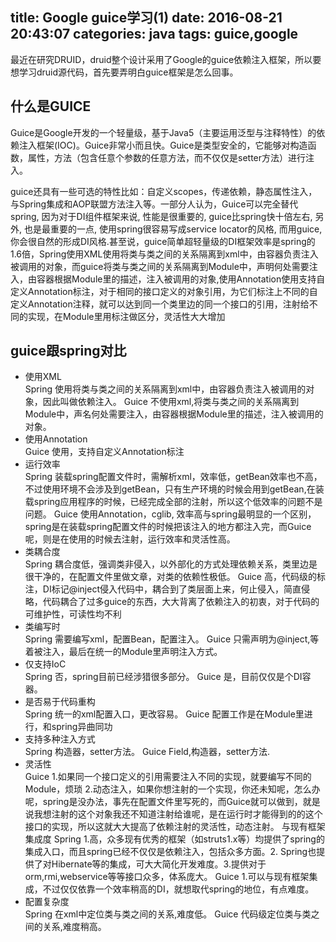 title: Google guice学习(1)
date: 2016-08-21 20:43:07
categories: java
tags: guice,google
---

最近在研究DRUID，druid整个设计采用了Google的guice依赖注入框架，所以要想学习druid源代码，首先要弄明白guice框架是怎么回事。

## 什么是GUICE   
Guice是Google开发的一个轻量级，基于Java5（主要运用泛型与注释特性）的依赖注入框架(IOC)。Guice非常小而且快。Guice是类型安全的，它能够对构造函数，属性，方法（包含任意个参数的任意方法，而不仅仅是setter方法）进行注入。

guice还具有一些可选的特性比如：自定义scopes，传递依赖，静态属性注入，与Spring集成和AOP联盟方法注入等。一部分人认为，Guice可以完全替代spring, 因为对于DI组件框架来说, 性能是很重要的, guice比spring快十倍左右, 另外, 也是最重要的一点, 使用spring很容易写成service locator的风格, 而用guice, 你会很自然的形成DI风格.甚至说，guice简单超轻量级的DI框架效率是spring的1.6倍，Spring使用XML使用将类与类之间的关系隔离到xml中，由容器负责注入被调用的对象，而guice将类与类之间的关系隔离到Module中，声明何处需要注入，由容器根据Module里的描述，注入被调用的对象,使用Annotation使用支持自定义Annotation标注，对于相同的接口定义的对象引用，为它们标注上不同的自定义Annotation注释，就可以达到同一个类里边的同一个接口的引用，注射给不同的实现，在Module里用标注做区分，灵活性大大增加


## guice跟spring对比  
- 使用XML  
 Spring 使用将类与类之间的关系隔离到xml中，由容器负责注入被调用的对象，因此叫做依赖注入。
 Guice 不使用xml,将类与类之间的关系隔离到Module中，声名何处需要注入，由容器根据Module里的描述，注入被调用的对象。  
- 使用Annotation  
 Guice 使用，支持自定义Annotation标注  
- 运行效率  
 Spring 装载spring配置文件时，需解析xml，效率低，getBean效率也不高，不过使用环境不会涉及到getBean，只有生产环境的时候会用到getBean,在装载spring应用程序的时候，已经完成全部的注射，所以这个低效率的问题不是问题。
 Guice 使用Annotation，cglib, 效率高与spring最明显的一个区别，spring是在装载spring配置文件的时候把该注入的地方都注入完，而Guice呢，则是在使用的时候去注射，运行效率和灵活性高。  
- 类耦合度  
 Spring 耦合度低，强调类非侵入，以外部化的方式处理依赖关系，类里边是很干净的，在配置文件里做文章，对类的依赖性极低。
 Guice 高，代码级的标注，DI标记@inject侵入代码中，耦合到了类层面上来，何止侵入，简直侵略，代码耦合了过多guice的东西，大大背离了依赖注入的初衷，对于代码的可维护性，可读性均不利  
- 类编写时  
 Spring 需要编写xml，配置Bean，配置注入。
 Guice 只需声明为@inject,等着被注入，最后在统一的Module里声明注入方式。  
- 仅支持IoC  
 Spring 否，spring目前已经涉猎很多部分。
 Guice 是，目前仅仅是个DI容器。  
- 是否易于代码重构  
 Spring 统一的xml配置入口，更改容易。
 Guice 配置工作是在Module里进行，和spring异曲同功  
- 支持多种注入方式  
 Spring 构造器，setter方法。
 Guice Field,构造器，setter方法.  
- 灵活性  
 Guice 1.如果同一个接口定义的引用需要注入不同的实现，就要编写不同的Module，烦琐 2.动态注入，如果你想注射的一个实现，你还未知呢，怎么办呢，spring是没办法，事先在配置文件里写死的，而Guice就可以做到，就是说我想注射的这个对象我还不知道注射给谁呢，是在运行时才能得到的的这个接口的实现，所以这就大大提高了依赖注射的灵活性，动态注射。
与现有框架集成度
 Spring 1.高，众多现有优秀的框架（如struts1.x等）均提供了spring的集成入口，而且spring已经不仅仅是依赖注入，包括众多方面。2. Spring也提供了对Hibernate等的集成，可大大简化开发难度。3.提供对于orm,rmi,webservice等等接口众多，体系庞大。
 Guice 1.可以与现有框架集成，不过仅仅依靠一个效率稍高的DI，就想取代spring的地位，有点难度。  
- 配置复杂度  
 Spring 在xml中定位类与类之间的关系,难度低。
 Guice 代码级定位类与类之间的关系,难度稍高。

